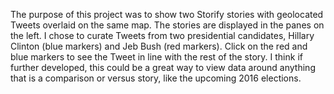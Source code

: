 The purpose of this project was to show two Storify stories with geolocated Tweets overlaid on the same map. The stories are displayed in the panes on the left. I chose to curate Tweets from two presidential candidates, Hillary Clinton (blue markers) and Jeb Bush (red markers). Click on the red and blue markers to see the Tweet in line with the rest of the story. I think if further developed, this could be a great way to view data around anything that is a comparison or versus story, like the upcoming 2016 elections.
